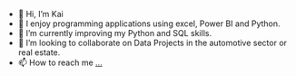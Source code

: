 - 👋 Hi, I’m Kai
- 👀 I enjoy programming applications using excel, Power BI and Python.
- 🌱 I’m currently improving my Python and SQL skills.
- 💞️ I’m looking to collaborate on Data Projects in the automotive sector or real estate.
- 📫 How to reach me [...](https://www.linkedin.com/in/park-kai/)
